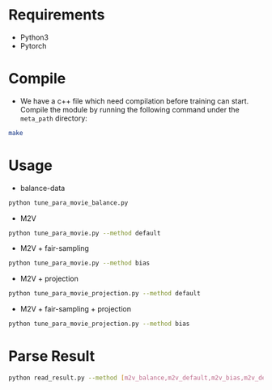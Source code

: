 # Requirements
  * Python3
  * Pytorch 


# Compile
  * We have a c++ file which need compilation before training can start. Compile the module by running the following command under the ```meta_path``` directory:
  ```bash
  make
  ```


# Usage
  * balance-data
  ```bash
  python tune_para_movie_balance.py
  ```

  * M2V
  ```bash
  python tune_para_movie.py --method default
  ```

  * M2V + fair-sampling
  ```bash
  python tune_para_movie.py --method bias
  ```

  * M2V + projection
  ```bash
  python tune_para_movie_projection.py --method default
  ```

  * M2V + fair-sampling + projection
  ```bash
  python tune_para_movie_projection.py --method bias
  ```

# Parse Result
  ```bash
  python read_result.py --method [m2v_balance,m2v_default,m2v_bias,m2v_default_projection,m2v_bias_projection] --criterion [eo,dp] --fair_level [low,med,high] --dataset ml
  ```

